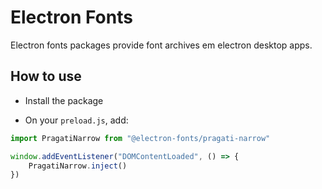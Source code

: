 # Electron Fonts

Electron fonts packages provide font archives em electron desktop apps.

## How to use

* Install the package

* On your `preload.js`, add:

```ts
import PragatiNarrow from "@electron-fonts/pragati-narrow"

window.addEventListener("DOMContentLoaded", () => {
    PragatiNarrow.inject()
})
```